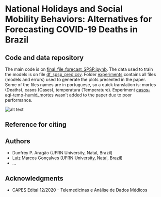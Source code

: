 # National Holidays and Social Mobility Behaviors: Alternatives for Forecasting COVID-19 Deaths in Brazil
## Code and data repository

The main code is on [final_file_forecast_SPSP.ipynb](final_file_forecast_SPSP.ipynb). The data used to train the models is on file [df_spsp_pred.csv](df_spsp_pred.csv). Folder [experiments](experiments) contains all files (models and errors) used to generate the plots presented in the paper. Some of the files names are in portuguese, so a quick translation is: mortes (Deaths), casos (Cases), temperatura (Temperature). Experiment [casos-aqi-temp-humid_mortes](experiments/casos-aqi-temp-humid_mortes) wasn't added to the paper due to poor performance.

![alt text](forecasted_curve.png)

## Reference for citing

## Authors

* Dunfrey P. Aragão (UFRN University, Natal, Brazil)
* Luiz Marcos Gonçalves (UFRN University, Natal, Brazil)
* ...

## Acknowledgments

* CAPES Edital 12/2020 - Telemedicinas e Análise de Dados Médicos
